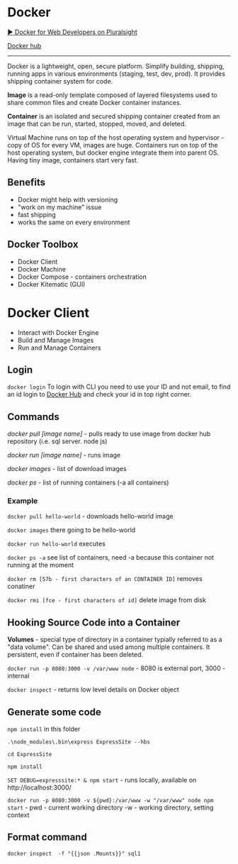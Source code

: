 # Docker

[:arrow_forward: Docker for Web Developers on Pluralsight](https://app.pluralsight.com/library/courses/docker-web-development/table-of-contents)

[Docker hub](https://hub.docker.com)
___
Docker is a lightweight, open, secure platform. Simplify building, shipping, running apps in various environments (staging, test, dev, prod). It provides shipping container system for code. 

__Image__ is a read-only template composed of layered filesystems used to share common files and create Docker container instances.

__Container__ is an isolated and secured shipping container created from an image that can be run, started, stopped, moved, and deleted.


Virtual Machine runs on top of the host operating system  and hypervisor - copy of OS for every VM, images are huge.  Containers run on top of the host operating system, but docker engine integrate them into parent OS. Having tiny image, containers start very fast.

## Benefits
- Docker might help with versioning 
- "work on my machine" issue
- fast shipping
- works the same on every environment

## Docker Toolbox
- Docker Client
- Docker Machine
- Docker Compose - containers orchestration
- Docker Kitematic (GUI)

# Docker Client
- Interact with Docker Engine
- Build and Manage Images
- Run and Manage Containers

## Login
`docker login` To login with CLI you need to use your ID and not email, to find an id login to [Docker Hub](https://hub.docker.com) and check your id in top right corner.

## Commands
_docker pull [image name]_ - pulls ready to use image from docker hub repository (i.e. sql server. node js)

_docker run [image name]_ - runs image

_docker images_ - list of download images

_docker ps_ - list of running containers (-a all containers)


### Example 

`docker pull hello-world` - downloads hello-world image

`docker images` there going to be hello-world

`docker run hello-world` executes

`docker ps -a` see list of containers, need -a because this container not running at the moment

`docker rm [57b - first characters of an CONTAINER ID]` removes conatiner

`docker rmi [fce - first characters of id]` delete image from disk

## Hooking Source Code into a Container

__Volumes__ - special type of directory in a container typially referred to as a "data volume". Can be shared and used among multiple containers. It persistent, even if container has been deleted.

`docker run -p 8080:3000 -v /var/www node` - 8080 is external port, 3000 - internal

`docker inspect` - returns low level details on Docker object

## Generate some code
`npm install` in this folder

`.\node_modules\.bin\express ExpressSite --hbs`

`cd ExpressSite`

`npm install`

`SET DEBUG=expresssite:* & npm start` - runs locally, available on http://localhost:3000/

`docker run -p 8080:3000 -v ${pwd}:/var/www -w "/var/www" node npm start` - pwd - current working directory
-w - working directory, setting context

## Format command

`docker inspect  -f "{{json .Mounts}}" sql1`